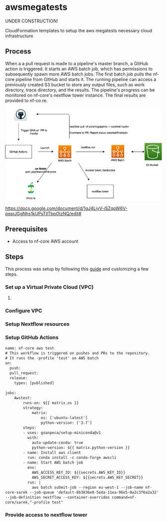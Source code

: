# awsmegatests
UNDER CONSTRUCTION!

CloudFormation templates to setup the aws megatests necessary cloud infrastructure

## Process

When a a pull request is made to a pipeline's master branch, a GitHub action is triggered. It starts an AWS batch job, which has permissions to subsequently spawn more AWS batch jobs. The first batch job pulls the nf-core pipeline from GitHub and starts it. The running pipeline can access a previously created S3 bucket to store any output files, such as work directory, trace directory, and the results. The pipeline's progress can be monitored on nf-core's nextflow tower instance. The final results are provided to nf-co.re. 

![AWS_megatests](AWS_megatests.png)

https://docs.google.com/document/d/1gJ4LiyV-iSZqoW6V-pqsrJGgNhs1kUPsTllTbpOIzNQ/edit#

## Prerequisites

- Access to nf-core AWS account

## Steps

This process was setup by following this [guide](https://docs.opendata.aws/genomics-workflows/quick-start/) and customizing a few steps.

### Set up a Virtual Private Cloud (VPC)

1. 

### Configure VPC


### Setup Nextflow resources


### Setup GitHub Actions

```
name: nf-core aws test
# This workflow is triggered on pushes and PRs to the repository.
# It runs the -profile 'test' on AWS batch
on:
  push:
  pull_request:
  release:
    types: [published]

jobs:
    Awstest:
        runs-on: ${{ matrix.os }}
        strategy:
            matrix:
                os: ['ubuntu-latest']
                python-version: ['3.7']
        steps:
        - uses: goanpeca/setup-miniconda@v1
          with:
            auto-update-conda: true
            python-version: ${{ matrix.python-version }}
        - name: Install aws client
          run: conda install -c conda-forge awscli
        - name: Start AWS batch job
          env:
            AWS_ACCESS_KEY_ID: ${{secrets.AWS_KEY_ID}}
            AWS_SECRET_ACCESS_KEY: ${{secrets.AWS_KEY_SECRET}}
          run: |
            aws batch submit-job --region eu-west-1 --job-name nf-core-sarek --job-queue 'default-8b3836e0-5eda-11ea-96e5-0a2c3f6a2a32' --job-definition nextflow --container-overrides command=nf-core/sarek,"-profile test"

```

### Provide access to nextflow tower



